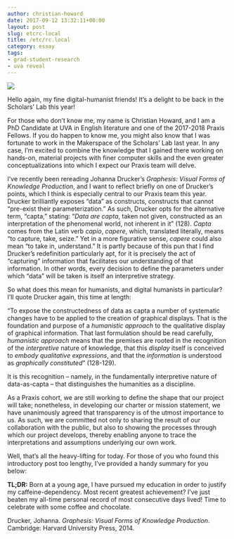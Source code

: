 ```yaml
---
author: christian-howard
date: 2017-09-12 13:32:11+00:00
layout: post
slug: etcrc-local
title: /etc/rc.local
category: essay
tags:
- grad-student-research
- uva reveal
---
```


![](http://static.scholarslab.org/wp-content/uploads/2017/09/ch0-300x95.png)

Hello again, my fine digital-humanist friends! It’s a delight to be back in the Scholars’ Lab this year!

For those who don’t know me, my name is Christian Howard, and I am a PhD Candidate at UVA in English literature and one of the 2017-2018 Praxis Fellows. If you do happen to know me, you might also know that I was fortunate to work in the Makerspace of the Scholars’ Lab last year. In any case, I’m excited to combine the knowledge that I gained there working on hands-on, material projects with finer computer skills and the even greater conceptualizations into which I expect our Praxis team will delve.

I’ve recently been rereading Johanna Drucker’s _Graphesis: Visual Forms of Knowledge Production_, and I want to reflect briefly on one of Drucker’s points, which I think is especially central to our Praxis team this year. Drucker brilliantly exposes “data” as constructs, constructs that cannot “pre-exist their parameterization.” As such, Drucker opts for the alternative term, “capta,” stating: “_Data are capta_, taken not given, constructed as an interpretation of the phenomenal world, not inherent in it” (128). _Capta_ comes from the Latin verb _capio_, _capere_, which, translated literally, means “to capture, take, seize.” Yet in a more figurative sense, _capere_ could also mean “to take in, understand.” It is partly because of this pun that I find Drucker’s redefinition particularly apt, for it is precisely the act of “capturing” information that facilitates our understanding of that information. In other words, every decision to define the parameters under which “data” will be taken is itself an interpretive strategy.

So what does this mean for humanists, and digital humanists in particular? I’ll quote Drucker again, this time at length:

“To expose the constructedness of data as capta a number of systematic changes have to be applied to the creation of graphical displays. That is the foundation and purpose of a _humanistic approach_ to the qualitative display of graphical information. That last formulation should be read carefully, _humanistic approach_ means that the premises are rooted in the recognition of the _interpretive_ nature of knowledge, that this _display_ itself is conceived to _embody qualitative expressions_, and that the _information_ is understood as _graphically constituted_” (128-129).

It is this recognition – namely, in the fundamentally interpretive nature of data-as-capta – that distinguishes the humanities as a discipline.

As a Praxis cohort, we are still working to define the shape that our project will take; nonetheless, in developing our charter or mission statement, we have unanimously agreed that transparency is of the utmost importance to us. As such, we are committed not only to sharing the result of our collaboration with the public, but also to showing the processes through which our project develops, thereby enabling anyone to trace the interpretations and assumptions underlying our own work.

Well, that’s all the heavy-lifting for today. For those of you who found this introductory post too lengthy, I’ve provided a handy summary for you below:

**TL;DR:** Born at a young age, I have pursued my education in order to justify my caffeine-dependency. Most recent greatest achievement? I’ve just beaten my all-time personal record of most consecutive days lived! Time to celebrate with some coffee and chocolate.



Drucker, Johanna. _Graphesis: Visual Forms of Knowledge Production_. Cambridge: Harvard University Press, 2014.
